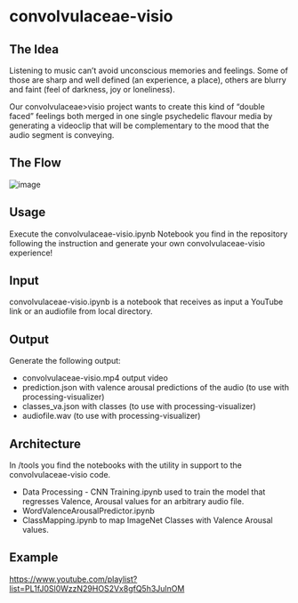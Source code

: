 # convolvulaceae-visio

## The Idea

Listening to music can’t avoid unconscious memories and feelings. Some of those are sharp and well defined (an experience, a place), others are blurry and faint (feel of darkness, joy or loneliness). 

Our convolvulaceae>visio project wants to create this kind of “double faced” feelings both merged in one single psychedelic flavour media by generating a videoclip that will be complementary to the mood that the audio segment is conveying.

## The Flow

![image](https://user-images.githubusercontent.com/48485204/132539703-8b83e975-b8ec-466b-b420-68fa55332648.png)

## Usage

Execute the convolvulaceae-visio.ipynb Notebook you find in the repository following the instruction and generate your own convolvulaceae-visio experience!

## Input

convolvulaceae-visio.ipynb is a notebook that receives as input a YouTube link or an audiofile from local directory.

## Output

Generate the following output: 
- convolvulaceae-visio.mp4 output video
- prediction.json with valence arousal predictions of the audio (to use with processing-visualizer)
- classes_va.json with classes (to use with processing-visualizer)
- audiofile.wav (to use with processing-visualizer)

## Architecture

In /tools you find the notebooks with the utility in support to the convolvulaceae-visio code.
- Data Processing - CNN Training.ipynb used to train the model that regresses Valence, Arousal values for an arbitrary audio file.
- WordValenceArousalPredictor.ipynb 
- ClassMapping.ipynb to map ImageNet Classes with Valence Arousal values.

## Example 
https://www.youtube.com/playlist?list=PL1fJ0Sl0WzzN29HOS2Vx8gfQ5h3JulnOM
